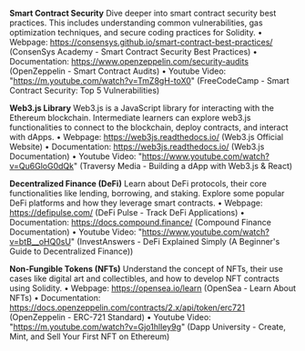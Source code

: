 **Smart Contract Security**
  Dive deeper into smart contract security best practices. This includes understanding common vulnerabilities, gas optimization techniques, and secure coding practices for Solidity.
      •	Webpage: https://consensys.github.io/smart-contract-best-practices/ (ConsenSys Academy - Smart Contract Security Best Practices)
      •	Documentation: https://www.openzeppelin.com/security-audits (OpenZeppelin - Smart Contract Audits)
      •	Youtube Video: "https://m.youtube.com/watch?v=TmZ8gH-toX0" (FreeCodeCamp - Smart Contract Security: Top 5 Vulnerabilities)

**Web3.js Library**
  Web3.js is a JavaScript library for interacting with the Ethereum blockchain. Intermediate learners can explore web3.js functionalities to connect to the blockchain, deploy contracts, and interact with dApps.
      •	Webpage: https://web3js.readthedocs.io/ (Web3.js Official Website)
      •	Documentation: https://web3js.readthedocs.io/ (Web3.js Documentation)
      •	Youtube Video: "https://www.youtube.com/watch?v=Qu6GloG0dQk" (Traversy Media - Building a dApp with Web3.js & React)

**Decentralized Finance (DeFi)**
  Learn about DeFi protocols, their core functionalities like lending, borrowing, and staking. Explore some popular DeFi platforms and how they leverage smart contracts.
      •	Webpage: https://defipulse.com/ (DeFi Pulse - Track DeFi Applications)
      •	Documentation: https://docs.compound.finance/ (Compound Finance Documentation)
      •	Youtube Video: "https://www.youtube.com/watch?v=btB__oHQ0sU" (InvestAnswers - DeFi Explained Simply (A Beginner's Guide to Decentralized Finance))

**Non-Fungible Tokens (NFTs)**
  Understand the concept of NFTs, their use cases like digital art and collectibles, and how to develop NFT contracts using Solidity.
      •  Webpage: https://opensea.io/learn (OpenSea - Learn About NFTs)
      •  Documentation: https://docs.openzeppelin.com/contracts/2.x/api/token/erc721 (OpenZeppelin - ERC-721 Standard)
      •  Youtube Video: "https://m.youtube.com/watch?v=Gjo1hlIey9g" (Dapp University - Create, Mint, and Sell Your First NFT on Ethereum)

